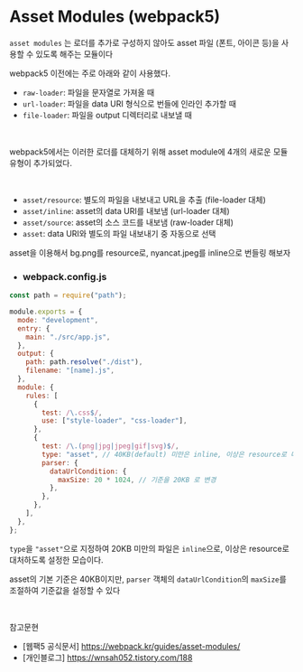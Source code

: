# Asset Modules (webpack5)

```asset modules``` 는 로더를 추가로 구성하지 않아도 asset 파일 (폰트, 아이콘 등)을 사용할 수 있도록 해주는 모듈이다
<br/>

webpack5 이전에는 주로 아래와 같이 사용했다.

- ```raw-loader```: 파일을 문자열로 가져올 때
- ```url-loader```: 파일을 data URI 형식으로 번들에 인라인 추가할 때
- ```file-loader```: 파일을 output 디렉터리로 내보낼 때

<br/>

webpack5에서는 이러한 로더를 대체하기 위해 asset module에 4개의 새로운 모듈 유형이 추가되었다.

<br/>

- ```asset/resource```: 별도의 파일을 내보내고 URL을 추출 (file-loader 대체)
- ```asset/inline```: asset의 data URI를 내보냄 (url-loader 대체)
- ```asset/source```: asset의 소스 코드를 내보냄 (raw-loader 대체)
- ```asset```: data URI와 별도의 파일 내보내기 중 자동으로 선택

asset을 이용해서 bg.png를 resource로, nyancat.jpeg를 inline으로 번들링 해보자

- ### **webpack.config.js**

```js
const path = require("path");

module.exports = {
  mode: "development",
  entry: {
    main: "./src/app.js",
  },
  output: {
    path: path.resolve("./dist"),
    filename: "[name].js",
  },
  module: {
    rules: [
      {
        test: /\.css$/,
        use: ["style-loader", "css-loader"],
      },
      {
        test: /\.(png|jpg|jpeg|gif|svg)$/,
        type: "asset", // 40KB(default) 미만은 inline, 이상은 resource로 대처
        parser: {
          dataUrlCondition: {
            maxSize: 20 * 1024, // 기준을 20KB 로 변경
          },
        },
      },
    ],
  },
};
```

```type```을 ```"asset"```으로 지정하여 20KB 미만의 파일은 ```inline```으로, 이상은 resource로 대처하도록 설정한 모습이다.  

asset의 기본 기준은 40KB이지만, ```parser``` 객체의 ```dataUrlCondition```의 ```maxSize```를 조절하여 기준값을 설정할 수 있다


<br/>

참고문현 
- [웹팩5 공식문서] https://webpack.kr/guides/asset-modules/
- [개인블로그] https://wnsah052.tistory.com/188